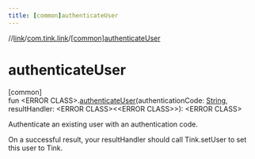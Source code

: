 ```yaml
---
title: [common]authenticateUser
---
```

//[link](../../index.html)/[com.tink.link](index.html)/[[common]authenticateUser]([common]authenticate-user.html)



# authenticateUser



[common]\
fun &lt;ERROR CLASS&gt;.[authenticateUser]([common]authenticate-user.html)(authenticationCode: [String](https://kotlinlang.org/api/latest/jvm/stdlib/kotlin/-string/index.html), resultHandler: &lt;ERROR CLASS&gt;&lt;&lt;ERROR CLASS&gt;&gt;): &lt;ERROR CLASS&gt;



Authenticate an existing user with an authentication code.



On a successful result, your resultHandler should call Tink.setUser to set this user to Tink.




